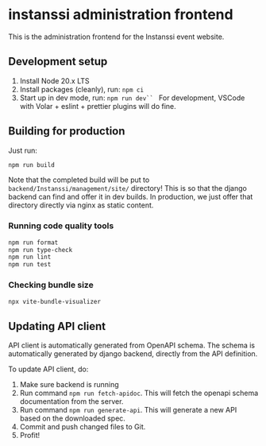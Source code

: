 # instanssi administration frontend

This is the administration frontend for the Instanssi event website.

## Development setup

1. Install Node 20.x LTS
2. Install packages (cleanly), run: `npm ci`
3. Start up in dev mode, run: `npm run dev``
`
For development, VSCode with Volar + eslint + prettier plugins will do fine.

## Building for production

Just run:
```sh
npm run build
```

Note that the completed build will be put to `backend/Instanssi/management/site/` directory!
This is so that the django backend can find and offer it in dev builds. In production, we just
offer that directory directly via nginx as static content.

### Running code quality tools

```sh
npm run format
npm run type-check
npm run lint
npm run test
```

### Checking bundle size

```sh
npx vite-bundle-visualizer
```

## Updating API client

API client is automatically generated from OpenAPI schema. The schema is automatically generated by django
backend, directly from the API definition.

To update API client, do:
1. Make sure backend is running
2. Run command `npm run fetch-apidoc`. This will fetch the openapi schema documentation from the server.
3. Run command `npm run generate-api`. This will generate a new API based on the downloaded spec.
4. Commit and push changed files to Git.
5. Profit!
